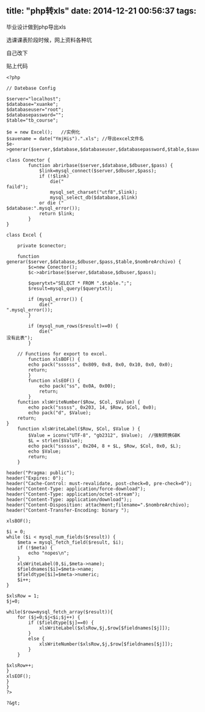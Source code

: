title: "php转xls"
date: 2014-12-21 00:56:37
tags:
---

毕业设计做到php导出xls

选课课表阶段时候，网上资料各种坑

自己改下

贴上代码

    <?php

    // Datebase Config

    $server="localhost";
    $database="xuanke";
    $databaseuser="root";
    $databasepassword="";
    $table="tb_course";

    $e = new Excel();   //实例化
    $savename = date("YmjHis").".xls"; //导出excel文件名
    $e->generar($server,$database,$databaseuser,$databasepassword,$table,$savename);

    class Conector {
            function abrirbase($server,$database,$dbuser,$pass) {
                $link=mysql_connect($server,$dbuser,$pass);
                if (!$link)
                    die("
    faild");
                    mysql_set_charset("utf8",$link);
                    mysql_select_db($database,$link)
                or die ("
    $database:".mysql_error());
                return $link;
            }
    }

    class Excel {

        private $conector;

        function generar($server,$database,$dbuser,$pass,$table,$nombreArchivo) {
            $c=new Conector();
            $c->abrirbase($server,$database,$dbuser,$pass);

            $querytxt="SELECT * FROM ".$table.";";
            $result=mysql_query($querytxt);

            if (mysql_error()) {
                die("
    ".mysql_error());
            }

            if (mysql_num_rows($result)==0) {
                die("
    没有此表");
            }

        // Functions for export to excel.
            function xlsBOF() {
            echo pack("ssssss", 0x809, 0x8, 0x0, 0x10, 0x0, 0x0);
            return;
            }
            function xlsEOF() {
                echo pack("ss", 0x0A, 0x00);
                return;
            }
        function xlsWriteNumber($Row, $Col, $Value) {
            echo pack("sssss", 0x203, 14, $Row, $Col, 0x0);
            echo pack("d", $Value);
        return;
    }
        function xlsWriteLabel($Row, $Col, $Value ) {
            $Value = iconv("UTF-8", "gb2312", $Value);  //强制转换GBK
            $L = strlen($Value);
            echo pack("ssssss", 0x204, 8 + $L, $Row, $Col, 0x0, $L);
            echo $Value;
            return;
        }

    header("Pragma: public");
    header("Expires: 0");
    header("Cache-Control: must-revalidate, post-check=0, pre-check=0");
    header("Content-Type: application/force-download");
    header("Content-Type: application/octet-stream");
    header("Content-Type: application/download");;
    header("Content-Disposition: attachment;filename=".$nombreArchivo);
    header("Content-Transfer-Encoding: binary ");

    xlsBOF();

    $i = 0;
    while ($i < mysql_num_fields($result)) {
        $meta = mysql_fetch_field($result, $i);
        if (!$meta) {
            echo "nopes\n";
        }
        xlsWriteLabel(0,$i,$meta->name);
        $fieldnames[$i]=$meta->name;
        $fieldtype[$i]=$meta->numeric;
        $i++;
    }

    $xlsRow = 1;
    $j=0;

    while($row=mysql_fetch_array($result)){
        for ($j=0;$j<$i;$j++) {
            if ($fieldtype[$j]==0) {
                xlsWriteLabel($xlsRow,$j,$row[$fieldnames[$j]]);
            }
            else {
                xlsWriteNumber($xlsRow,$j,$row[$fieldnames[$j]]);
            }
        }

    $xlsRow++;
    }
    xlsEOF();
    }
    }
    ?>

    ?&gt;
    